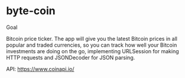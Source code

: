 # byte-coin

Goal

Bitcoin price ticker. The app will give you the latest Bitcoin prices in all popular and traded currencies, so you can track how well your Bitcoin investments are doing on the go, implementing URLSession for making HTTP requests and JSONDecoder for JSON parsing. 

API: https://www.coinapi.io/
